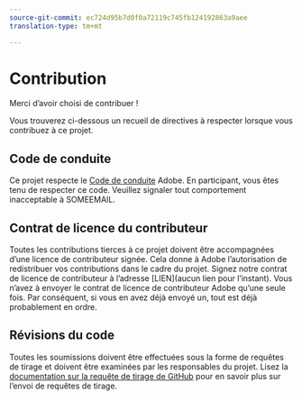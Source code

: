```yaml
---
source-git-commit: ec724d95b7d0f0a72119c745fb124192863a9aee
translation-type: tm+mt

---
```

# Contribution

Merci d’avoir choisi de contribuer !

Vous trouverez ci-dessous un recueil de directives à respecter lorsque vous contribuez à ce projet.

## Code de conduite

Ce projet respecte le [Code de conduite](https://git.corp.adobe.com/OpenSourceAdvisoryBoard/starter-repo/blob/master/CODE_OF_CONDUCT.md) Adobe. En participant, vous êtes tenu de respecter ce code. Veuillez signaler tout comportement inacceptable à SOMEEMAIL.

## Contrat de licence du contributeur

Toutes les contributions tierces à ce projet doivent être accompagnées d’une licence de contributeur signée. Cela donne à Adobe l’autorisation de redistribuer vos contributions dans le cadre du projet. Signez notre contrat de licence de contributeur à l’adresse [LIEN](aucun lien pour l’instant). Vous n’avez à envoyer le contrat de licence de contributeur Adobe qu’une seule fois. Par conséquent, si vous en avez déjà envoyé un, tout est déjà probablement en ordre.

## Révisions du code

Toutes les soumissions doivent être effectuées sous la forme de requêtes de tirage et doivent être examinées par les responsables du projet. Lisez la [documentation sur la requête de tirage de GitHub](https://help.github.com/articles/about-pull-requests/) pour en savoir plus sur l’envoi de requêtes de tirage.
